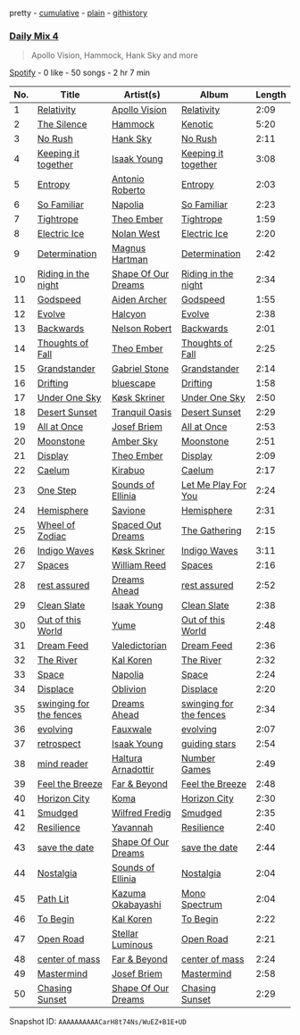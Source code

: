 pretty - [cumulative](/playlists/cumulative/37i9dQZF1E3ait2RxIZVMp.md) - [plain](/playlists/plain/37i9dQZF1E3ait2RxIZVMp) - [githistory](https://github.githistory.xyz/mdn522/spotify-playlist-archive/blob/main/playlists/plain/37i9dQZF1E3ait2RxIZVMp)

### [Daily Mix 4](https://open.spotify.com/playlist/37i9dQZF1E3ait2RxIZVMp)

> Apollo Vision, Hammock, Hank Sky and more

[Spotify](https://open.spotify.com/user/spotify) - 0 like - 50 songs - 2 hr 7 min

| No. | Title | Artist(s) | Album | Length |
|---|---|---|---|---|
| 1 | [Relativity](https://open.spotify.com/track/67nD0mOPtbTm5lhBsBhXqV) | [Apollo Vision](https://open.spotify.com/artist/0S54IVxCmJNc6FN8wLIC5v) | [Relativity](https://open.spotify.com/album/1OEiVFSqZIrwAqlfvgDaSJ) | 2:09 |
| 2 | [The Silence](https://open.spotify.com/track/7JA9PvWd4SeWtmY7NIdjEP) | [Hammock](https://open.spotify.com/artist/0VOR7Ie9xUSb45fzIIVJQ1) | [Kenotic](https://open.spotify.com/album/4muC3Gg4Us6ZIJ3wFDSQmS) | 5:20 |
| 3 | [No Rush](https://open.spotify.com/track/0VZSgXqYeUxMuIkPeAB7ve) | [Hank Sky](https://open.spotify.com/artist/2OY5PzPmKNjNFgy4QwOPdI) | [No Rush](https://open.spotify.com/album/0I7f1wQt8gEZnmxUhUNJ9W) | 2:11 |
| 4 | [Keeping it together](https://open.spotify.com/track/7kM1ugB4jojCdoZWWDNrkt) | [Isaak Young](https://open.spotify.com/artist/7qmOAgRUFZhLfwtyCGPKdo) | [Keeping it together](https://open.spotify.com/album/4gAeEQvhq9kX2vQP5RhKwP) | 3:08 |
| 5 | [Entropy](https://open.spotify.com/track/7IQiA0AS6H75uULh09EoHp) | [Antonio Roberto](https://open.spotify.com/artist/1MPnkkIDlbT3ZoryQbOiyc) | [Entropy](https://open.spotify.com/album/0TUnPJbHP1krkbxOoTzFr9) | 2:03 |
| 6 | [So Familiar](https://open.spotify.com/track/6nUCRiGNLGTtpmGSjspeNE) | [Napolia](https://open.spotify.com/artist/7yyohycQq12ZbZJZOISJ83) | [So Familiar](https://open.spotify.com/album/3KwrHldSiUOenMESBpQJ9h) | 2:23 |
| 7 | [Tightrope](https://open.spotify.com/track/6wOmEiwPJaGIV91DHlfCmf) | [Theo Ember](https://open.spotify.com/artist/5D2aedk5p3rkUVfU4c72uR) | [Tightrope](https://open.spotify.com/album/52MysioH66TVp8O93ppRgW) | 1:59 |
| 8 | [Electric Ice](https://open.spotify.com/track/3MjCaWeXShwFAV9l4CMy7w) | [Nolan West](https://open.spotify.com/artist/25DKElOUj8NYekti1LTyzS) | [Electric Ice](https://open.spotify.com/album/2Os2oJGG4sMTrKK8n3QQwj) | 2:20 |
| 9 | [Determination](https://open.spotify.com/track/0w6yRMdjXPiRYFzbkKi27h) | [Magnus Hartman](https://open.spotify.com/artist/0mAdUTIB13jBSnfdYp7xKl) | [Determination](https://open.spotify.com/album/55E8hkQ079zjb5ET1ZO7ba) | 2:42 |
| 10 | [Riding in the night](https://open.spotify.com/track/4B85WXIqKdsvUgzW8VbuVb) | [Shape Of Our Dreams](https://open.spotify.com/artist/17QBpw01txiuRtneh0l1tc) | [Riding in the night](https://open.spotify.com/album/5f2zmKpWgzWd1RMfx1fzA9) | 2:34 |
| 11 | [Godspeed](https://open.spotify.com/track/5MaBuM8Ltv3uRipXjHDm4z) | [Aiden Archer](https://open.spotify.com/artist/3VgNLAQtZ0NxQLpZJSGFmE) | [Godspeed](https://open.spotify.com/album/5Bk4kdH7RSmWAb6V9zR4pB) | 1:55 |
| 12 | [Evolve](https://open.spotify.com/track/48vpR7k8UWYVy6cA5vTOhO) | [Halcyon](https://open.spotify.com/artist/6uKnnABqlxCnC40GjvgkP1) | [Evolve](https://open.spotify.com/album/7c2Y78GxcbtJrEEgwaf7HP) | 2:38 |
| 13 | [Backwards](https://open.spotify.com/track/56K3O5ll53zW9G3xQfiPUK) | [Nelson Robert](https://open.spotify.com/artist/1nITSgFXHcsi7Im2tAANUp) | [Backwards](https://open.spotify.com/album/45JThTsoSUWB3jXMC2u6Me) | 2:01 |
| 14 | [Thoughts of Fall](https://open.spotify.com/track/14xTHv8Vgp5f0k4jgJYLlQ) | [Theo Ember](https://open.spotify.com/artist/5D2aedk5p3rkUVfU4c72uR) | [Thoughts of Fall](https://open.spotify.com/album/5K5BKf3QtTTVwuCkkgaWAS) | 2:25 |
| 15 | [Grandstander](https://open.spotify.com/track/5mUXZO9wv4YdoiiIxu8JMl) | [Gabriel Stone](https://open.spotify.com/artist/2n5cofsnSYMHUF8C9TmIA1) | [Grandstander](https://open.spotify.com/album/7hu8b3VkCXUBNVXHinrFIb) | 2:14 |
| 16 | [Drifting](https://open.spotify.com/track/4UnLdIyc31M6DApX4YMxSa) | [bluescape](https://open.spotify.com/artist/1yu77LzkFIhpDDnHQ330aN) | [Drifting](https://open.spotify.com/album/3khImK32Ja1YdbL9GHXrxz) | 1:58 |
| 17 | [Under One Sky](https://open.spotify.com/track/6XXkX7ohWk05601MK9xhB0) | [Køsk Skriner](https://open.spotify.com/artist/373GwyozV3SJ9WC59MtwZu) | [Under One Sky](https://open.spotify.com/album/20Qsb7HD2npEI3wfnvfhOV) | 2:50 |
| 18 | [Desert Sunset](https://open.spotify.com/track/3ECCf01lcaoLsIR9wRkcRO) | [Tranquil Oasis](https://open.spotify.com/artist/31pLNmCY9ScYFahS0Qa448) | [Desert Sunset](https://open.spotify.com/album/6w3DV7iiKFdCXedJZJClaO) | 2:29 |
| 19 | [All at Once](https://open.spotify.com/track/2zMC6uUmuF3XCWkO6cDSF2) | [Josef Briem](https://open.spotify.com/artist/4WPCpYGEKs5yshn2wETIDB) | [All at Once](https://open.spotify.com/album/19NsKwr1MJ01pITOxAFX0x) | 2:53 |
| 20 | [Moonstone](https://open.spotify.com/track/0wbkajyvyXeFghk3KLhWlF) | [Amber Sky](https://open.spotify.com/artist/6DH3SvRzxgISukfWiREIre) | [Moonstone](https://open.spotify.com/album/4nKiGdRQDuTWXwnsKtYKbF) | 2:51 |
| 21 | [Display](https://open.spotify.com/track/2zQQDwkqV1PdM7nBtMMpC7) | [Theo Ember](https://open.spotify.com/artist/5D2aedk5p3rkUVfU4c72uR) | [Display](https://open.spotify.com/album/3vhOnEjTegpjgr3Yx3N8tS) | 2:09 |
| 22 | [Caelum](https://open.spotify.com/track/2LpBVKEbFP9RLFQhPRP7WB) | [Kirabuo](https://open.spotify.com/artist/56ncV7I51jTZIqwrCWsOu0) | [Caelum](https://open.spotify.com/album/4vweMdGkPlsXIlb4NR6MxK) | 2:17 |
| 23 | [One Step](https://open.spotify.com/track/3TR4OoqzX947WgOxG1d5F3) | [Sounds of Ellinia](https://open.spotify.com/artist/0o4rbXNv8YoDHK2nSnlJxr) | [Let Me Play For You](https://open.spotify.com/album/3iaRPX0CtnZXks49RHIJaj) | 2:24 |
| 24 | [Hemisphere](https://open.spotify.com/track/0Uek6WY0h7l6DSHmCQSqss) | [Savione](https://open.spotify.com/artist/3BqdrzfJnVqaTOI84wcjVg) | [Hemisphere](https://open.spotify.com/album/3F5VaCTowmfhBgRDDwv0vV) | 2:31 |
| 25 | [Wheel of Zodiac](https://open.spotify.com/track/5Uj3rUYghH7vcKl5IiitWC) | [Spaced Out Dreams](https://open.spotify.com/artist/7iGqNpmYWmkzGG6gwIVAha) | [The Gathering](https://open.spotify.com/album/3QuRI71gWqj1HxTmQdBMhF) | 2:15 |
| 26 | [Indigo Waves](https://open.spotify.com/track/1zD4Rvpzn5v7oLxqlbyfhd) | [Køsk Skriner](https://open.spotify.com/artist/373GwyozV3SJ9WC59MtwZu) | [Indigo Waves](https://open.spotify.com/album/0zw5agu3WoaZKT9mUwSi56) | 3:11 |
| 27 | [Spaces](https://open.spotify.com/track/72eV4iUZ0MHnx35ARmPwYY) | [William Reed](https://open.spotify.com/artist/62TYFSmuHJr3QblYwgJq76) | [Spaces](https://open.spotify.com/album/44UlIseSRSr4N7AtOkiQb1) | 2:16 |
| 28 | [rest assured](https://open.spotify.com/track/6KTvKuSutuH0eWRNaFSZG3) | [Dreams Ahead](https://open.spotify.com/artist/6JHr6WrfMhJNTpJ1smiQXy) | [rest assured](https://open.spotify.com/album/7AA5ZVLIx4EAsb8Pea200W) | 2:52 |
| 29 | [Clean Slate](https://open.spotify.com/track/7CqVGMtoQBCWqrLiad6tqJ) | [Isaak Young](https://open.spotify.com/artist/7qmOAgRUFZhLfwtyCGPKdo) | [Clean Slate](https://open.spotify.com/album/7kSDFu4VWH9euEwHBmgV5P) | 2:38 |
| 30 | [Out of this World](https://open.spotify.com/track/4PmX7b7S3EiMVpXKyxyAvs) | [Yume](https://open.spotify.com/artist/4BgMskNNvTm3R0amoQs2eD) | [Out of this World](https://open.spotify.com/album/46IN6kCCMP1ix8gIdmOSQF) | 2:48 |
| 31 | [Dream Feed](https://open.spotify.com/track/6bW51gk3OMgPBb8UE8deEV) | [Valedictorian](https://open.spotify.com/artist/7462TK0rDK0xZvVXEaMUOa) | [Dream Feed](https://open.spotify.com/album/0Lx6LZrxx3ALJ8x0vi3qQy) | 2:36 |
| 32 | [The River](https://open.spotify.com/track/2GSifb3ONhopI2dW4JmT34) | [Kal Koren](https://open.spotify.com/artist/48ZAcUtJjaZZ0OZstH5X4v) | [The River](https://open.spotify.com/album/4JMxYZaVQQ6UWeG4nOoUtj) | 2:32 |
| 33 | [Space](https://open.spotify.com/track/6FO2eKav936kDrllX9P10w) | [Napolia](https://open.spotify.com/artist/7yyohycQq12ZbZJZOISJ83) | [Space](https://open.spotify.com/album/1Ti555IQJA47snccRCiAhI) | 2:24 |
| 34 | [Displace](https://open.spotify.com/track/4PSh6Xs1SIXT6JEAz8QGYk) | [Oblivion](https://open.spotify.com/artist/5bay23a7lnykOEQWt7FVnQ) | [Displace](https://open.spotify.com/album/0T0ham97bER92N0nshZX97) | 2:20 |
| 35 | [swinging for the fences](https://open.spotify.com/track/4ibnFZ5jTdnyuQO4p7OifJ) | [Dreams Ahead](https://open.spotify.com/artist/6JHr6WrfMhJNTpJ1smiQXy) | [swinging for the fences](https://open.spotify.com/album/3yAVYrjvUOTa3yisFrnEsz) | 2:34 |
| 36 | [evolving](https://open.spotify.com/track/5zPBHnZgwfTOV53AYv6gG8) | [Fauxwale](https://open.spotify.com/artist/4XBbDzk88f8EnPyfNg4i2E) | [evolving](https://open.spotify.com/album/2zUaR8Go89uNoAJGTXgRUW) | 2:07 |
| 37 | [retrospect](https://open.spotify.com/track/1vlaBhPNXdqdhdjkwV8VCv) | [Isaak Young](https://open.spotify.com/artist/7qmOAgRUFZhLfwtyCGPKdo) | [guiding stars](https://open.spotify.com/album/5IJHIq51IkDXlWblxCaLz0) | 2:54 |
| 38 | [mind reader](https://open.spotify.com/track/76aMjXNa94NuHTNC0BFoH8) | [Haltura Arnadottir](https://open.spotify.com/artist/61BZeS03ZCGHVYi8gq523e) | [Number Games](https://open.spotify.com/album/6WVqQLIjA7GvydiFmLnwDF) | 2:49 |
| 39 | [Feel the Breeze](https://open.spotify.com/track/0vUcaGixVs5gRwdmvJapA7) | [Far & Beyond](https://open.spotify.com/artist/3ZfzatnOpZk7jV2TeN76if) | [Feel the Breeze](https://open.spotify.com/album/16dcXv0shy4UYcXIaNhPpR) | 2:48 |
| 40 | [Horizon City](https://open.spotify.com/track/2hDX1D1mQvbBGjIG423gpj) | [Koma](https://open.spotify.com/artist/74UZVMMnRA5yLeGJarnV49) | [Horizon City](https://open.spotify.com/album/2MYvuGqul2sAu5gwgt2LPQ) | 2:30 |
| 41 | [Smudged](https://open.spotify.com/track/0qONtGN9jp8POGuH1UmQQI) | [Wilfred Fredig](https://open.spotify.com/artist/4hTrnME7WOKqbnIfRiu01m) | [Smudged](https://open.spotify.com/album/5SWR10tFVt3B9LfR9ZEZ60) | 2:35 |
| 42 | [Resilience](https://open.spotify.com/track/0Lo6UmmhrVKFaeDOoGdUlq) | [Yavannah](https://open.spotify.com/artist/2i9RUDCIF8Aqr3sq19hTZI) | [Resilience](https://open.spotify.com/album/4mPQoEnHYaYbiCnU2NpQYz) | 2:40 |
| 43 | [save the date](https://open.spotify.com/track/0MeFxDLrLaw3n0sSjIXYvn) | [Shape Of Our Dreams](https://open.spotify.com/artist/17QBpw01txiuRtneh0l1tc) | [save the date](https://open.spotify.com/album/2obIyNPkzIdyVTTnndchxT) | 2:44 |
| 44 | [Nostalgia](https://open.spotify.com/track/3umWVESQAMH0rKgczQUsbU) | [Sounds of Ellinia](https://open.spotify.com/artist/0o4rbXNv8YoDHK2nSnlJxr) | [Nostalgia](https://open.spotify.com/album/66lyZsgpXQ7QjN5wzIPu0r) | 2:04 |
| 45 | [Path Lit](https://open.spotify.com/track/5sNw9Eh8rV2GNO9IZKbXGC) | [Kazuma Okabayashi](https://open.spotify.com/artist/5wERxGUf4rAPnGdfLDrewa) | [Mono Spectrum](https://open.spotify.com/album/0MArGYb9frtOAfhjhk64WL) | 2:04 |
| 46 | [To Begin](https://open.spotify.com/track/2ADbfyFk3bFcAKNZw2z5hO) | [Kal Koren](https://open.spotify.com/artist/48ZAcUtJjaZZ0OZstH5X4v) | [To Begin](https://open.spotify.com/album/4yJ5p5BsGWKehK683tmbd8) | 2:22 |
| 47 | [Open Road](https://open.spotify.com/track/07To1wtrrBWQEPZyCP5LL3) | [Stellar Luminous](https://open.spotify.com/artist/1dgWSlkCY69O3oTa1u6vKN) | [Open Road](https://open.spotify.com/album/73dP7XqqLWjwvYB1LSRiyY) | 2:21 |
| 48 | [center of mass](https://open.spotify.com/track/6opcJWSYfidSOyn8bQlTlK) | [Far & Beyond](https://open.spotify.com/artist/3ZfzatnOpZk7jV2TeN76if) | [center of mass](https://open.spotify.com/album/3rGLQVlXpRq8IFjMaszvW5) | 2:24 |
| 49 | [Mastermind](https://open.spotify.com/track/3lt88w6SiiTWWvG0LYXRjx) | [Josef Briem](https://open.spotify.com/artist/4WPCpYGEKs5yshn2wETIDB) | [Mastermind](https://open.spotify.com/album/5F1yoqSTnOwpncRGT8nV9D) | 2:58 |
| 50 | [Chasing Sunset](https://open.spotify.com/track/5nEVkmu1pLSxz3ZWJLOIj3) | [Shape Of Our Dreams](https://open.spotify.com/artist/17QBpw01txiuRtneh0l1tc) | [Chasing Sunset](https://open.spotify.com/album/4apjlff2zmf1kM4ljt2Pst) | 2:29 |

Snapshot ID: `AAAAAAAAAACarH8t74Ns/WuEZ+B1E+UD`
